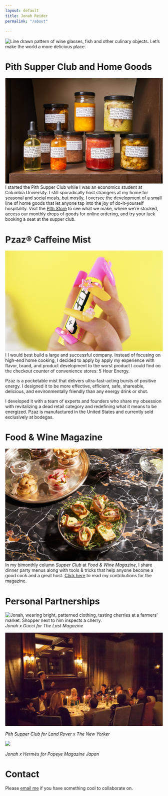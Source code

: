 ```yaml
---
layout: default
title: Jonah Reider
permalink: "/about"

---
```

![Line drawn pattern of wine glasses, fish and other culinary objects.]({{site.baseurl}}/images/9827b5de-d73f-41e3-959d-e674c1effbe5.jpeg) Let’s make the world a more delicious place.

# Pith Supper Club and Home Goods

![](/images/43dd4362-f67a-45d7-ac5e-f859569c7298.jpeg)
I started the Pith Supper Club while I was an economics student at Columbia University. I still sporadically host strangers at my home for seasonal and social meals, but mostly, I oversee the development of a small line of home goods that let anyone tap into the joy of do-it-yourself hospitality. Visit the [Pith Store](www.pith.store) to see what we make, where we’re stocked, access our monthly drops of goods for online ordering, and try your luck booking a seat at the supper club.

# Pzaz® Caffeine Mist

![](/images/18e0207b-a0af-4091-a6d0-e4d0379fb843.jpeg)I  I would best build a large and successful company. Instead of focusing on high-end home cooking, I decided to apply by apply my experience with flavor, brand, and product development to the worst product I could find on the checkout counter of convenience stores: 5 Hour Energy.

Pzaz is a pocketable mist that delivers ultra-fast-acting bursts of positive energy. I designed it to be more effective, efficient, safe, shareable, delicious, and environmentally friendly than any energy drink or shot.

I developed it with a team of experts and founders who share my obsession with revitalizing a dead retail category  and redefining what it means to be energized. Pzaz is manufactured in the United States and currently sold exclusively at bodegas.

# Food & Wine Magazine

![](/images/edaaa0f5-68df-48fa-a794-4cf5e72d797a.jpeg)In my bimonthly column _Supper Club_ at _Food & Wine Magazine_, I share dinner party menus along with tools & tricks that help anyone become a good cook and a great host. [Click here](https://www.foodandwine.com/author/jonah-reider) to read my contributions for the magazine.

# Personal Partnerships

![Jonah, wearing bright, patterned clothing, tasting cherries at a farmers' market. Shopper next to him inspects a cherry.]({{site.baseurl}}/images/fort_green_market.jpg) _Jonah x Gucci for The Last Magazine_

![](/images/3952179a-e934-4517-82a7-6bca944002b8.jpeg)

_Pith Supper Club for Land Rover x The New Yorker_

![](/images/13890cd3-4be1-4312-97e7-605038a4386d.jpeg)

_Jonah x Hermès for Popeye Magazine Japan_

# Contact

Please [email me](Mailto:jonah@jonahreider.com) if you have something cool to collaborate on.